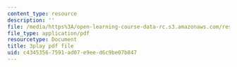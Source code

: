 ```yaml
---
content_type: resource
description: ''
file: /media/https%3A/open-learning-course-data-rc.s3.amazonaws.com/res-6-012-introduction-to-probability-spring-2018/c43453567591ad07e9eed6c9be07b847_R4nGGs0m7lo.pdf
file_type: application/pdf
resourcetype: Document
title: 3play pdf file
uid: c4345356-7591-ad07-e9ee-d6c9be07b847
---
```

